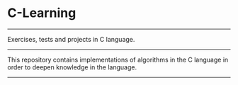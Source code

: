 # C-Learning
***
Exercises, tests and projects in C language.
***
This repository contains implementations of algorithms in the C language in order to deepen knowledge in the language.
***
